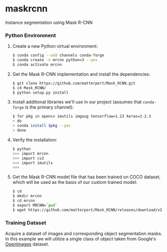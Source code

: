 # maskrcnn
Instance segmentation using Mask R-CNN

### Python Environment
1. Create a new Python virtual environment:
    ```bash
    $ conda config --add channels conda-forge
    $ conda create -n mrcnn python=3 --yes
    $ conda activate mrcnn
    ```
2. Get the Mask R-CNN implementation and install the dependencies:
    ```bash
    $ git clone https://github.com/matterport/Mask_RCNN.git
    $ cd Mask_RCNN/
    $ python setup.py install
    ```
3. Install additional libraries we'll use in our project (assumes that `conda-forge` 
is the primary channel):
    ```bash
    $ for pkg in opencv imutils imgaug tensorflow=1.13 keras=2.2.3
    > do
    > conda install $pkg --yes
    > done
    ```
4. Verify the installation:
    ```bash
    $ python
    >>> import mrcnn
    >>> import cv2
    >>> import imutils
    >>>
    ```
5. Get the Mask R-CNN model file that has been trained on COCO dataset, which will 
be used as the basis of our custom trained model: 
    ```bash
    $ cd
    $ mkdir mrcnn
    $ cd mrcnn
    $ export MRCNN=`pwd`
    $ wget https://github.com/matterport/Mask_RCNN/releases/download/v2.0/mask_rcnn_coco.h5
    ```

### Training Dataset
Acquire a dataset of images and corresponding object segmentation masks. In this 
example we will utilize a single class of object taken from Google's 
[OpenImages](https://storage.googleapis.com/openimages/web/index.html) dataset. 

